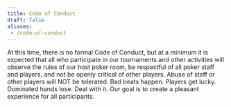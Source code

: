 ```yaml
---
title: Code of Conduct
draft: false
aliases:
 - /code-of-conduct
---
```


At this time, there is no formal Code of Conduct, but at a minimum it is
expected that all who participate in our tournaments and other activities
will observe the rules of our host poker room, be respectful of all poker
staff and players, and not be openly critical of other players. Abuse of
staff or other players will NOT be tolerated. Bad beats happen. Players get
lucky. Dominated hands lose. Deal with it. Our goal is to create a pleasant
experience for all participants.
